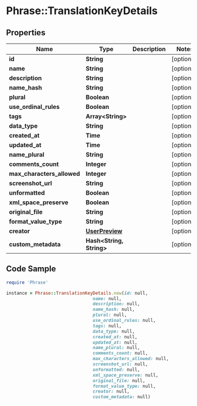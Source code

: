 # Phrase::TranslationKeyDetails

## Properties

Name | Type | Description | Notes
------------ | ------------- | ------------- | -------------
**id** | **String** |  | [optional] 
**name** | **String** |  | [optional] 
**description** | **String** |  | [optional] 
**name_hash** | **String** |  | [optional] 
**plural** | **Boolean** |  | [optional] 
**use_ordinal_rules** | **Boolean** |  | [optional] 
**tags** | **Array&lt;String&gt;** |  | [optional] 
**data_type** | **String** |  | [optional] 
**created_at** | **Time** |  | [optional] 
**updated_at** | **Time** |  | [optional] 
**name_plural** | **String** |  | [optional] 
**comments_count** | **Integer** |  | [optional] 
**max_characters_allowed** | **Integer** |  | [optional] 
**screenshot_url** | **String** |  | [optional] 
**unformatted** | **Boolean** |  | [optional] 
**xml_space_preserve** | **Boolean** |  | [optional] 
**original_file** | **String** |  | [optional] 
**format_value_type** | **String** |  | [optional] 
**creator** | [**UserPreview**](UserPreview.md) |  | [optional] 
**custom_metadata** | **Hash&lt;String, String&gt;** |  | [optional] 

## Code Sample

```ruby
require 'Phrase'

instance = Phrase::TranslationKeyDetails.new(id: null,
                                 name: null,
                                 description: null,
                                 name_hash: null,
                                 plural: null,
                                 use_ordinal_rules: null,
                                 tags: null,
                                 data_type: null,
                                 created_at: null,
                                 updated_at: null,
                                 name_plural: null,
                                 comments_count: null,
                                 max_characters_allowed: null,
                                 screenshot_url: null,
                                 unformatted: null,
                                 xml_space_preserve: null,
                                 original_file: null,
                                 format_value_type: null,
                                 creator: null,
                                 custom_metadata: null)
```


